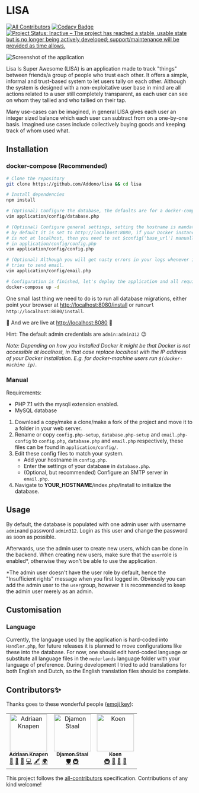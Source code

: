 # LISA
[![All Contributors](https://img.shields.io/badge/all_contributors-3-orange.svg?style=flat-square)](#contributors)
[![Codacy Badge](https://api.codacy.com/project/badge/Grade/609d0cc095eb48b18305a6cc3e178f4d)](https://app.codacy.com/app/Addono/lisa?utm_source=github.com&utm_content=Addono/lisa&utm_campaign=badger)
[![Project Status: Inactive – The project has reached a stable, usable state but is no longer being actively developed; support/maintenance will be provided as time allows.](https://www.repostatus.org/badges/latest/inactive.svg)](https://www.repostatus.org/#inactive)

![Screenshot of the application](https://i.imgur.com/Yc03EAW.png)

Lisa Is Super Awesome (LISA) is an application made to track "things" between friends/a group of people who trust each other. It offers a simple, informal and trust-based system to let users tally on each other. Although the system is designed with a non-exploitative user base in mind are all actions related to a user still completely transparent, as each user can see on whom they tallied and who tallied on their tap.

Many use-cases can be imagined, in general LISA gives each user an integer sized balance which each user can subtract from on a one-by-one basis. Imagined use cases include collectively buying goods and keeping track of whom used what.

## Installation

### docker-compose (Recommended)

```bash
# Clone the repository
git clone https://github.com/Addono/lisa && cd lisa

# Install dependencies
npm install

# (Optional) Configure the database, the defaults are for a docker-compose instance
vim application/config/database.php

# (Optional) Configure general settings, setting the hostname is mandatory
# by default it is set to http://localhost:8080, if your Docker instance
# is not at localhost, then you need to set $config['base_url'] manually 
# in application/config/config.php
vim application/config/config.php

# (Optional) Although you will get nasty errors in your logs whenever it
# tries to send email.
vim application/config/email.php

# Configuration is finished, let's deploy the application and all required services
docker-compose up -d
```
One small last thing we need to do is to run all database migrations, either point your browser at [http://localhost:8080/install](http://localhost:8080/install) or run`curl http://localhost:8080/install`.

:rocket: And we are live at [http://localhost:8080](http://localhost:8080) :rocket:

Hint: The default admin credentials are `admin:admin312` :wink:

_Note: Depending on how you installed Docker it might be that Docker is not accessible at localhost, in that case replace localhost with the IP address of your Docker installation. E.g. for docker-machine users run `$(docker-machine ip)`._

### Manual
Requirements:
 * PHP 7.1 with the mysqli extension enabled.
 * MySQL database

 1. Download a copy/make a clone/make a fork of the project and move it to a folder in your web server.
 1. Rename or copy  `config.php-setup`, `database.php-setup` and `email.php-config` to `config.php`, `database.php` and `email.php` respectively, these files can be found in `application/config/`.
 1. Edit these config files to match your system.
    * Add your hostname in `config.php`.
    * Enter the settings of your database in `database.php`.
    * (Optional, but recommended) Configure an SMTP server in `email.php`.
 1. Navigate to __YOUR_HOSTNAME__/index.php/Install to initialize the database.

## Usage

By default, the database is populated with one admin user with username `admin`and password `admin312`. Login as this user and change the password as soon as possible.

Afterwards, use the admin user to create new users, which can be done in the backend. When creating new users, make sure that the `user`role is enabled*, otherwise they won't be able to use the application.

*The admin user doesn't have the user role by default, hence the "Insufficient rights" message when you first logged in. Obviously you can add the admin user to the `user`group, however it is recommended to keep the admin user merely as an admin.

## Customisation

### Language
Currently, the language used by the application is hard-coded into `Handler.php`, for future releases it is planned to move configurations like these into the database. For now, one should edit hard-coded language or substitute all language files in the `nederlands` language folder with your language of preference. During development I tried to add translations for both English and Dutch, so the English translation files should be complete.

## Contributors✨

Thanks goes to these wonderful people ([emoji key](https://allcontributors.org/docs/en/emoji-key)):

<!-- ALL-CONTRIBUTORS-LIST:START - Do not remove or modify this section -->
<!-- prettier-ignore -->
<table>
  <tr>
    <td align="center"><a href="https://aknapen.nl"><img src="https://avatars1.githubusercontent.com/u/15435678?v=4" width="100px;" alt="Adriaan Knapen"/><br /><sub><b>Adriaan Knapen</b></sub></a><br /><a href="#maintenance-Addono" title="Maintenance">🚧</a> <a href="#design-Addono" title="Design">🎨</a> <a href="https://github.com/Addono/LISA/issues?q=author%3AAddono" title="Bug reports">🐛</a> <a href="https://github.com/Addono/LISA/commits?author=Addono" title="Code">💻</a> <a href="#content-Addono" title="Content">🖋</a> <a href="#translation-Addono" title="Translation">🌍</a></td>
    <td align="center"><a href="https://www.sdhd.nl/"><img src="https://avatars1.githubusercontent.com/u/4325936?v=4" width="100px;" alt="Djamon Staal"/><br /><sub><b>Djamon Staal</b></sub></a><br /><a href="#security-SjamonDaal" title="Security">🛡️</a> <a href="#infra-SjamonDaal" title="Infrastructure (Hosting, Build-Tools, etc)">🚇</a></td>
    <td align="center"><a href="https://koenvw.nl"><img src="https://avatars0.githubusercontent.com/u/1337450?v=4" width="100px;" alt="Koen"/><br /><sub><b>Koen</b></sub></a><br /><a href="#infra-koen860" title="Infrastructure (Hosting, Build-Tools, etc)">🚇</a> <a href="#ideas-koen860" title="Ideas, Planning, & Feedback">🤔</a> <a href="#userTesting-koen860" title="User Testing">📓</a> <a href="https://github.com/Addono/LISA/issues?q=author%3Akoen860" title="Bug reports">🐛</a></td>
  </tr>
</table>

<!-- ALL-CONTRIBUTORS-LIST:END -->

This project follows the [all-contributors](https://github.com/all-contributors/all-contributors) specification. Contributions of any kind welcome!
